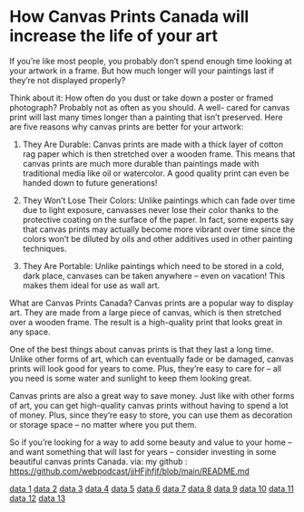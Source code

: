 # How Canvas Prints Canada will increase the life of your art

If you’re like most people, you probably don’t spend enough time looking at your artwork in a frame. But how much longer will your paintings last if they’re not displayed properly?

Think about it: How often do you dust or take down a poster or framed photograph? Probably not as often as you should. A well- cared for canvas print will last many times longer than a painting that isn’t preserved. Here are five reasons why canvas prints are better for your artwork:

1) They Are Durable: Canvas prints are made with a thick layer of cotton rag paper which is then stretched over a wooden frame. This means that canvas prints are much more durable than paintings made with traditional media like oil or watercolor. A good quality print can even be handed down to future generations!

2) They Won’t Lose Their Colors: Unlike paintings which can fade over time due to light exposure, canvasses never lose their color thanks to the protective coating on the surface of the paper. In fact, some experts say that canvas prints may actually become more vibrant over time since the colors won’t be diluted by oils and other additives used in other painting techniques.

3) They Are Portable: Unlike paintings which need to be stored in a cold, dark place, canvases can be taken anywhere – even on vacation! This makes them ideal for use as wall art.

What are Canvas Prints Canada?
Canvas prints are a popular way to display art. They are made from a large piece of canvas, which is then stretched over a wooden frame. The result is a high-quality print that looks great in any space.

One of the best things about canvas prints is that they last a long time. Unlike other forms of art, which can eventually fade or be damaged, canvas prints will look good for years to come. Plus, they’re easy to care for – all you need is some water and sunlight to keep them looking great.

Canvas prints are also a great way to save money. Just like with other forms of art, you can get high-quality canvas prints without having to spend a lot of money. Plus, since they’re easy to store, you can use them as decoration or storage space – no matter where you put them.

So if you’re looking for a way to add some beauty and value to your home – and want something that will last for years – consider investing in some beautiful canvas prints Canada. via: my github : https://github.com/webpodcast/jjHFjhfjf/blob/main/README.md

<a href="https://datastudio.google.com/s/khDWiyrGd80">data 1</a> <a href="https://datastudio.google.com/s/hiJF8XeWoJo">data 2</a> <a href="https://datastudio.google.com/s/kOwaEbrOm64">data 3</a> <a href="https://datastudio.google.com/s/quQFqy_Qhx0">data 4</a> <a href="https://datastudio.google.com/s/ny76_yQjTmA">data 5</a> <a href="https://datastudio.google.com/s/ntQHCjLio84">data 6</a> <a href="https://datastudio.google.com/s/suvh8M5ARAk">data 7</a> <a href="https://datastudio.google.com/s/qDyuuNQphm8">data 8</a> <a href="https://datastudio.google.com/s/h27SI7LyCYc">data 9</a> <a href="https://datastudio.google.com/s/l8gfHdVSJKk">data 10</a> <a href="https://datastudio.google.com/s/v0Dcv2kf2xI">data 11</a> <a href="https://datastudio.google.com/s/m5slvF7zjl8">data 12</a> <a href="https://datastudio.google.com/s/pAK2pXnCgLc">data 13</a>
